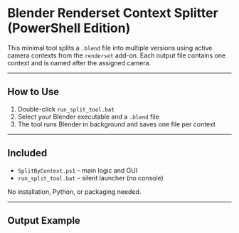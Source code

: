 # Blender Renderset Context Splitter (PowerShell Edition)

This minimal tool splits a `.blend` file into multiple versions using active camera contexts from the `renderset` add-on. Each output file contains one context and is named after the assigned camera.

---

## How to Use

1. Double-click `run_split_tool.bat`  
2. Select your Blender executable and a `.blend` file  
3. The tool runs Blender in background and saves one file per context

---

## Included

- `SplitByContext.ps1` – main logic and GUI
- `run_split_tool.bat` – silent launcher (no console)

No installation, Python, or packaging needed.

---

## Output Example

